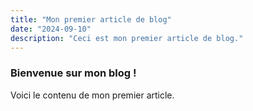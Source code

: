 ```yaml
---
title: "Mon premier article de blog"
date: "2024-09-10"
description: "Ceci est mon premier article de blog."
---
```


### Bienvenue sur mon blog !

Voici le contenu de mon premier article.
